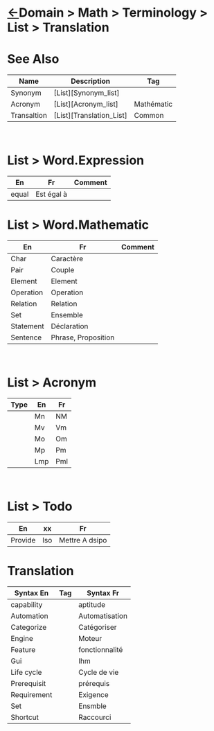 <head><link rel="stylesheet" href="../../../md.css"/></head>


[//]: #(Reference)
[Repo_Readme]:    ../../terminology/README.md

# [&larr;][Repo_Readme]Domain > Math > Terminology > List > Translation





# See Also
|Name|Description|Tag|
|-|-|-|
|Synonym|[List][Synonym_list]||
|Acronym|[List][Acronym_list]|Mathématic|
|Transaltion|[List][Translation_List]|Common|
<br>

# List > Word.Expression
|En|Fr|Comment|
|-|-|-|
|equal|Est égal à|

# List > Word.Mathematic

|En|Fr|Comment|
|-|-|-|
|Char|Caractère|
|Pair|Couple|
|Element|Element|
|Operation|Operation|
|Relation|Relation|
|Set|Ensemble|
|Statement|Déclaration|
|Sentence|Phrase, Proposition|
<br>

# List > Acronym

|Type|En|Fr|
|-|-|-|
||Mn|NM|
||Mv|Vm|
||Mo|Om|
||Mp|Pm|
||Lmp|Pml|
<br>


# List > Todo
|En|xx|Fr|
|-|-|-|
|Provide|Iso|Mettre A dsipo|

# Translation
|Syntax En|Tag|Syntax Fr|
|-|-|-|
|capability||aptitude
|Automation||Automatisation
|Categorize||Catégoriser|
|Engine||Moteur|
|Feature||fonctionnalité|
|Gui||Ihm|
|Life cycle||Cycle de vie|
|Prerequisit||prérequis|
|Requirement||Exigence|
|Set||Ensmble
|Shortcut||Raccourci|
<br>

